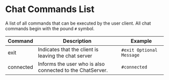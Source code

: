 # Chat Commands List
A list of all commands that can be executed by the user client. All chat commands begin with the pound `#` symbol.

Command | Description | Example
|---|---|---|
exit | Indicates that the client is leaving the chat server | `#exit Optional Message`
connected | Informs the user who is also connected to the ChatServer. | `#connected`